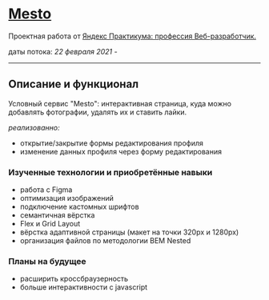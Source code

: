# [Mesto](https://amaria-desveloper.github.io/mesto/ "Стабильная версия на GitHub pages")

Проектная работа от [Яндекс Практикума: профессия Веб-разработчик.](https://praktikum.yandex.ru/web "страница курса")

даты потока: *22 февраля 2021 -*

---

## Описание и функционал

Условный сервис "Mesto": интерактивная страница, куда можно добавлять фотографии, удалять их и ставить лайки.

*реализованно:*

* открытие/закрытие формы редактирования профиля
* изменение данных профиля через форму редактирования

### Изученные технологии и приобретённые навыки

* работа с Figma
* оптимизация изображений
* подключение кастомных шрифтов
* семантичная вёрстка
* Flex и Grid Layout
* вёрстка адаптивной страницы (макет на точки 320px и 1280px)
* организация файлов по методологии BEM Nested

### Планы на будущее

* расширить кроссбраузерность
* больше интерактивности с javascript
